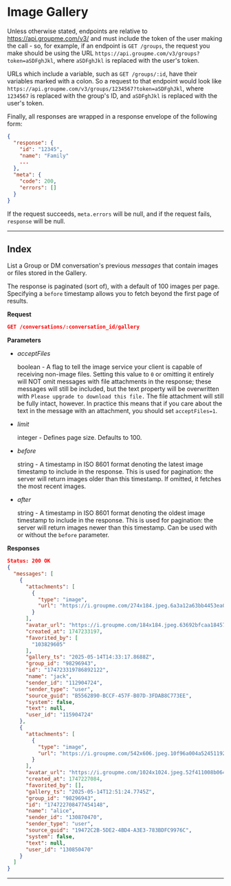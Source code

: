 # Image Gallery

Unless otherwise stated, endpoints are relative to https://api.groupme.com/v3/ and must include the token of the user making the call - so, for example, if an endpoint is `GET /groups`, the request you make should be using the URL `https://api.groupme.com/v3/groups?token=aSDFghJkl`, where `aSDFghJkl` is replaced with the user's token.

URLs which include a variable, such as `GET /groups/:id`, have their variables marked with a colon. So a request to that endpoint would look like `https://api.groupme.com/v3/groups/1234567?token=aSDFghJkl`, where `1234567` is replaced with the group's ID, and `aSDFghJkl` is replaced with the user's token.

Finally, all responses are wrapped in a response envelope of the following form:

```json
{
  "response": {
    "id": "12345",
    "name": "Family"
    ...
  },
  "meta": {
    "code": 200,
    "errors": []
  }
}
```

If the request succeeds, `meta.errors` will be null, and if the request fails, `response` will be null.

***

## Index

List a Group or DM conversation's previous *messages* that contain images or files stored in the Gallery.

The response is paginated (sort of), with a default of 100 images per page. Specifying a `before` timestamp allows you to fetch beyond the first page of results.

**Request**
```json
GET /conversations/:conversation_id/gallery
```

**Parameters**

* *acceptFiles*

  boolean - A flag to tell the image service your client is capable of receiving non-image files. Setting this value to `0` or omitting it entirely will NOT omit messages with file attachments in the response; these messages will still be included, but the text property will be overwritten with `Please upgrade to download this file.` The file attachment will still be fully intact, however. In practice this means that if you care about the text in the message with an attachment, you should set `acceptFiles=1`.
	
* *limit*

	integer - Defines page size. Defaults to 100.

* *before*

  string - A timestamp in ISO 8601 format denoting the latest image timestamp to include in the response. This is used for pagination: the server will return images older than this timestamp. If omitted, it fetches the most recent images.

* *after*

  string - A timestamp in ISO 8601 format denoting the oldest image timestamp to include in the response. This is used for pagination: the server will return images newer than this timestamp. Can be used with or without the `before` parameter.
	
**Responses**
```json
Status: 200 OK
{
  "messages": [
    {
      "attachments": [
        {
          "type": "image",
          "url": "https://i.groupme.com/274x184.jpeg.6a3a12a63bb4453ea085e29c76825830"
        }
      ],
      "avatar_url": "https://i.groupme.com/184x184.jpeg.63692bfcaa18457eaeaa1dbde8cecb6d",
      "created_at": 1747233197,
      "favorited_by": [
        "103829605"
      ],
      "gallery_ts": "2025-05-14T14:33:17.8688Z",
      "group_id": "98296943",
      "id": "174723319786892122",
      "name": "jack",
      "sender_id": "112904724",
      "sender_type": "user",
      "source_guid": "B5562890-BCCF-457F-B07D-3FDAB8C773EE",
      "system": false,
      "text": null,
      "user_id": "115904724"
    },
    {
      "attachments": [
        {
          "type": "image",
          "url": "https://i.groupme.com/542x606.jpeg.10f96a004a52451192a673a38371cfac"
        }
      ],
      "avatar_url": "https://i.groupme.com/1024x1024.jpeg.52f411008b064201932e9cf98a3d407a",
      "created_at": 1747227084,
      "favorited_by": [],
      "gallery_ts": "2025-05-14T12:51:24.7745Z",
      "group_id": "98296943",
      "id": "174722708477454148",
      "name": "alice",
      "sender_id": "130870470",
      "sender_type": "user",
      "source_guid": "19472C2B-5DE2-4BD4-A3E3-783BDFC9976C",
      "system": false,
      "text": null,
      "user_id": "130850470"
    }
  ]
}
```
***
